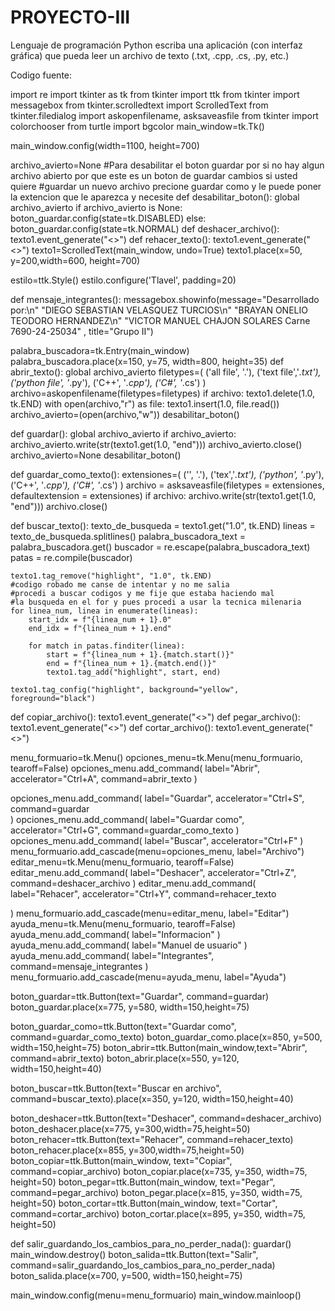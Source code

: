 # PROYECTO-III
Lenguaje de programación Python escriba una aplicación (con interfaz gráfica) que pueda leer un archivo de texto (.txt, .cpp, .cs, .py, etc.)

Codigo fuente:

import re
import tkinter as tk
from tkinter import ttk
from tkinter import messagebox
from tkinter.scrolledtext import ScrolledText
from tkinter.filedialog import askopenfilename, asksaveasfile
from tkinter import colorchooser
from turtle import bgcolor
main_window=tk.Tk()

main_window.config(width=1100, height=700)




archivo_avierto=None
#Para desabilitar el boton guardar por si no hay algun archivo abierto por que este es un boton de guardar cambios si usted quiere 
#guardar un nuevo archivo precione guardar como y le puede poner la extencion que le aparezca y necesite
def desabilitar_boton():
    global archivo_avierto
    if archivo_avierto is None:
        boton_guardar.config(state=tk.DISABLED)
    else:
        boton_guardar.config(state=tk.NORMAL)
def deshacer_archivo():
    texto1.event_generate("<<Undo>>")
def rehacer_texto():
    texto1.event_generate("<<Redo>>")
texto1=ScrolledText(main_window, undo=True)
texto1.place(x=50, y=200,width=600, height=700)

estilo=ttk.Style()
estilo.configure('Tlavel', padding=20)

def mensaje_integrantes():
    messagebox.showinfo(message="Desarrollado por:\n"
                        "DIEGO SEBASTIAN VELASQUEZ TURCIOS\n"
                        "BRAYAN ONELIO TEODORO HERNANDEZ\n"
                        "VICTOR MANUEL CHAJON SOLARES Carne 7690-24-25034" , title="Grupo II")

palabra_buscadora=tk.Entry(main_window)
palabra_buscadora.place(x=150, y=75, width=800, height=35)
def abrir_texto():
    global archivo_avierto
    filetypes=(
        ('all file', '.'),
        ('text file','*.txt'),
        ('python file', '*.py'),
        ('C++', '*.cpp'),
        ('C#', '*.cs')
    )
    archivo=askopenfilename(filetypes=filetypes)
    if archivo:
        texto1.delete(1.0, tk.END)
        with open(archivo,"r") as file:
            texto1.insert(1.0, file.read())
    archivo_avierto=(open(archivo,"w"))
    desabilitar_boton()

def guardar():
    global archivo_avierto
    if archivo_avierto:
        archivo_avierto.write(str(texto1.get(1.0, "end")))
        archivo_avierto.close()
        archivo_avierto=None
        desabilitar_boton()

def guardar_como_texto():
    extensiones=(
        ('', '.'),
        ('tex','*.txt'),
        ('python', '*.py'),
        ('C++', '*.cpp'),
        ('C#', '*.cs')
    )
    archivo = asksaveasfile(filetypes = extensiones, defaultextension = extensiones)
    if archivo:
            archivo.write(str(texto1.get(1.0, "end")))
            archivo.close()

def buscar_texto():
    texto_de_busqueda = texto1.get("1.0", tk.END)
    lineas = texto_de_busqueda.splitlines()
    palabra_buscadora_text = palabra_buscadora.get()
    buscador = re.escape(palabra_buscadora_text)
    patas = re.compile(buscador)

    texto1.tag_remove("highlight", "1.0", tk.END)
    #codigo robado me canse de intentar y no me salia 
    #procedi a buscar codigos y me fije que estaba haciendo mal 
    #la busqueda en el for y pues procedi a usar la tecnica milenaria 
    for linea_num, linea in enumerate(lineas):
        start_idx = f"{linea_num + 1}.0"
        end_idx = f"{linea_num + 1}.end"

        for match in patas.finditer(linea):
            start = f"{linea_num + 1}.{match.start()}"
            end = f"{linea_num + 1}.{match.end()}"
            texto1.tag_add("highlight", start, end)
    
    texto1.tag_config("highlight", background="yellow", foreground="black")

def copiar_archivo():
    texto1.event_generate("<<Copy>>")
def pegar_archivo():
    texto1.event_generate("<<Paste>>")
def cortar_archivo():
    texto1.event_generate("<<Cut>>")


menu_formuario=tk.Menu()
opciones_menu=tk.Menu(menu_formuario, tearoff=False)
opciones_menu.add_command(
    label="Abrir",
    accelerator="Ctrl+A",
    command=abrir_texto
)

opciones_menu.add_command(
    label="Guardar",
    accelerator="Ctrl+S",
    command=guardar   
)
opciones_menu.add_command(
    label="Guardar como",
    accelerator="Ctrl+G",
    command=guardar_como_texto
)
opciones_menu.add_command(
    label="Buscar",
    accelerator="Ctrl+F"
)
menu_formuario.add_cascade(menu=opciones_menu, label="Archivo")
editar_menu=tk.Menu(menu_formuario, tearoff=False)
editar_menu.add_command(
    label="Deshacer",
    accelerator="Ctrl+Z",
    command=deshacer_archivo
)
editar_menu.add_command(
    label="Rehacer",
    accelerator="Ctrl+Y",
    command=rehacer_texto

)
menu_formuario.add_cascade(menu=editar_menu, label="Editar")
ayuda_menu=tk.Menu(menu_formuario, tearoff=False)
ayuda_menu.add_command(
    label="Informacion"
)
ayuda_menu.add_command(
    label="Manuel de usuario"
)
ayuda_menu.add_command(
    label="Integrantes",
    command=mensaje_integrantes
)
menu_formuario.add_cascade(menu=ayuda_menu, label="Ayuda")



boton_guardar=ttk.Button(text="Guardar", command=guardar)
boton_guardar.place(x=775, y=580, width=150,height=75)

boton_guardar_como=ttk.Button(text="Guardar como", command=guardar_como_texto)
boton_guardar_como.place(x=850, y=500, width=150,height=75)
boton_abrir=ttk.Button(main_window,text="Abrir", command=abrir_texto)
boton_abrir.place(x=550, y=120, width=150,height=40)

boton_buscar=ttk.Button(text="Buscar en archivo", command=buscar_texto).place(x=350, y=120, width=150,height=40)


boton_deshacer=ttk.Button(text="Deshacer", command=deshacer_archivo)
boton_deshacer.place(x=775, y=300,width=75,height=50)
boton_rehacer=ttk.Button(text="Rehacer", command=rehacer_texto)
boton_rehacer.place(x=855, y=300,width=75,height=50)
boton_copiar=ttk.Button(main_window, text="Copiar", command=copiar_archivo)
boton_copiar.place(x=735, y=350, width=75, height=50)
boton_pegar=ttk.Button(main_window, text="Pegar", command=pegar_archivo)
boton_pegar.place(x=815, y=350, width=75, height=50)
boton_cortar=ttk.Button(main_window, text="Cortar", command=cortar_archivo)
boton_cortar.place(x=895, y=350, width=75, height=50)


def salir_guardando_los_cambios_para_no_perder_nada():
    guardar()
    main_window.destroy()
boton_salida=ttk.Button(text="Salir", command=salir_guardando_los_cambios_para_no_perder_nada)
boton_salida.place(x=700, y=500, width=150,height=75)


main_window.config(menu=menu_formuario)
main_window.mainloop()


